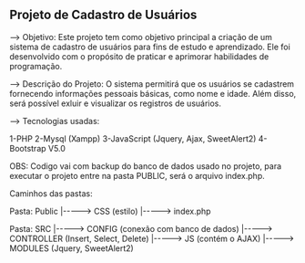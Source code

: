 ## Projeto de Cadastro de Usuários

--> Objetivo:
Este projeto tem como objetivo principal a criação de um sistema de cadastro de usuários para fins de estudo e aprendizado. Ele foi desenvolvido com o propósito de praticar e aprimorar habilidades de programação.

--> Descrição do Projeto:
O sistema permitirá que os usuários se cadastrem fornecendo informações pessoais básicas, como nome e idade. Além disso, será possível exluir e visualizar os registros de usuários.

--> Tecnologias usadas:

1-PHP
2-Mysql (Xampp)
3-JavaScript (Jquery, Ajax, SweetAlert2)
4-Bootstrap V5.0

OBS: Codigo vai com backup do banco de dados usado no projeto, para executar o projeto entre na pasta PUBLIC, será o arquivo index.php.

Caminhos das pastas:

Pasta: Public
|-----> CSS (estilo)
|-----> index.php

Pasta: SRC
|-----> CONFIG (conexão com banco de dados)
|-----> CONTROLLER (Insert, Select, Delete)
|-----> JS (contém o AJAX)
|-----> MODULES (Jquery, SweetAlert2)



